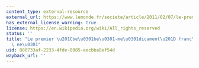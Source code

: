 ```yaml
---
content_type: external-resource
external_url: https://www.lemonde.fr/societe/article/2011/02/07/le-premier-bebe-medicament-francais-est-ne_1476586_3224.html
has_external_license_warning: true
license: https://en.wikipedia.org/wiki/All_rights_reserved
status: ''
title: "Le premier \u201Cbe\u0301be\u0301-me\u0301dicament\u201D franc\u0327ais est\
  \ ne\u0301"
uid: 880733af-2233-4fde-8085-eecbba8ef54d
wayback_url: ''
---
```

